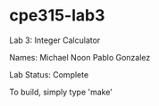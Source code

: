 # cpe315-lab3
Lab 3: Integer Calculator

Names: Michael Noon
       Pablo Gonzalez

Lab Status: Complete

To build, simply type 'make'

